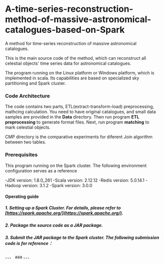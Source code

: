 # A-time-series-reconstruction-method-of-massive-astronomical-catalogues-based-on-Spark
A method for time-series reconstruction of massive astronomical catalogues.

This is the main source code of the method, which can reconstruct all celestial objects' time series data for astronomical catalogues.

The program running on the Linux platform or Windows platform, which is implemented in scala. Its capabilities are based on specialized sky partitioning and Spark cluster.

### Code Architecture

The code contains two parts, ETL(extract-transform-load) preprocessing, mathcing calculation. You need to have original catalogues, and small data samples are provided in the **Data** directory. Then run program **ETL preprocessing** to generate format files. Next, run program **matching** to mark celestial objects. 

CMP directory is the comparative experiments for diferent Join algorithm between two tables.

### Prerequisites

This program running on the Spark cluster. The following environment configuration serves as a reference

-JDK version: 1.8.0_261
-Scala version: 2.12.12
-Redis version: 5.0.14.1
-Hadoop version: 3.1.2
-Spark version: 3.0.0

#### Operating guide

##### 1. Setting up a Spark Cluster. For details, please refer to [https://spark.apache.org/](https://spark.apache.org/).
##### 2. Package the source code as a JAR package.
##### 3. Submit the JAR package to the Spark cluster. The following submission code is for reference：
、、、
aaa
、、、


